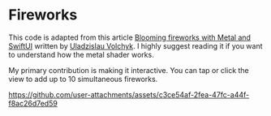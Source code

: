 # Fireworks

This code is adapted from this article [Blooming fireworks with Metal and SwiftUI](https://uvolchyk.medium.com/blooming-fireworks-with-metal-and-swiftui-6550cef997e2) written by [Uladzislau Volchyk](https://uvolchyk.medium.com). I highly suggest reading it if you want to understand how the metal shader works.

My primary contribution is making it interactive. You can tap or click the view to add up to 10 simultaneous fireworks.

https://github.com/user-attachments/assets/c3ce54af-2fea-47fc-a44f-f8ac26d7ed59
